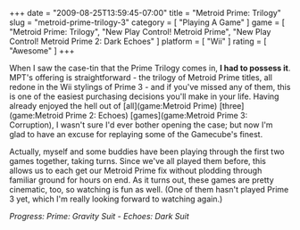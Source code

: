 +++
date = "2009-08-25T13:59:45-07:00"
title = "Metroid Prime: Trilogy"
slug = "metroid-prime-trilogy-3"
category = [ "Playing A Game" ]
game = [ "Metroid Prime: Trilogy", "New Play Control! Metroid Prime", "New Play Control! Metroid Prime 2: Dark Echoes" ]
platform = [ "Wii" ]
rating = [ "Awesome" ]
+++

When I saw the case-tin that the Prime Trilogy comes in, <b>I had to possess it</b>.  MPT's offering is straightforward - the trilogy of Metroid Prime titles, all redone in the Wii stylings of Prime 3 - and if you've missed any of them, this is one of the easiest purchasing decisions you'll make in your life.  Having already enjoyed the hell out of [all](game:Metroid Prime) [three](game:Metroid Prime 2: Echoes) [games](game:Metroid Prime 3: Corruption), I wasn't sure I'd ever bother opening the case; but now I'm glad to have an excuse for replaying some of the Gamecube's finest.

Actually, myself and some buddies have been playing through the first two games together, taking turns.  Since we've all played them before, this allows us to each get our Metroid Prime fix without plodding through familiar ground for hours on end.  As it turns out, these games are pretty cinematic, too, so watching is fun as well.  (One of them hasn't played Prime 3 yet, which I'm really looking forward to watching again.)

<i>Progress: Prime: Gravity Suit - Echoes: Dark Suit</i>
